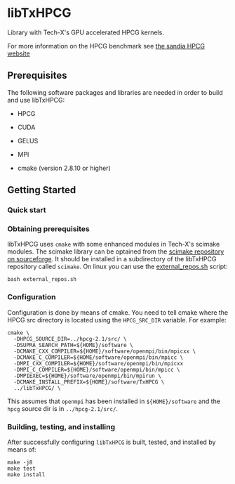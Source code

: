 # libTxHPCG

Library with Tech-X's GPU accelerated HPCG kernels.

For more information on the HPCG benchmark see 
[the sandia HPCG website](https://software.sandia.gov/hpcg/default.php)


## Prerequisites

The following software packages and libraries are needed in order to
build and use libTxHPCG:

- HPCG

- CUDA

- GELUS

- MPI

- cmake (version 2.8.10 or higher)


## Getting Started

### Quick start

### Obtaining prerequisites

libTxHPCG uses `cmake` with some enhanced modules in Tech-X's scimake
modules. The scimake library can be optained from the 
[scimake repository on sourceforge](http://sourceforge.net/projects/scimake).
It should be installed in a subdirectory of the libTxHPCG repository
called `scimake`. On linux you can use the
[external_repos.sh](./external_repos.sh) script:
```
bash external_repos.sh
```


### Configuration

Configuration is done by means of cmake.  You need to tell cmake where
the HPCG src directory is located using the `HPCG_SRC_DIR` variable.
For example:

```
cmake \
  -DHPCG_SOURCE_DIR=../hpcg-2.1/src/ \
  -DSUPRA_SEARCH_PATH=${HOME}/software \
  -DCMAKE_CXX_COMPILER=${HOME}/software/openmpi/bin/mpicxx \
  -DCMAKE_C_COMPILER=${HOME/software/openmpi/bin/mpicc \
  -DMPI_CXX_COMPILER=${HOME}/software/openmpi/bin/mpicxx
  -DMPI_C_COMPILER=${HOME}/software/openmpi/bin/mpicc \
  -DMPIEXEC=${HOME}/software/openmpi/bin/mpirun \
  -DCMAKE_INSTALL_PREFIX=${HOME}/software/TxHPCG \
  ../libTxHPCG/ \
```

This assumes that `openmpi` has been installed in `${HOME}/software` and
the `hpcg` source dir is in `../hpcg-2.1/src/`.


### Building, testing, and installing

After successfully configuring `libTxHPCG` is built, tested, and
installed by means of:

```
make -j8
make test
make install
```

